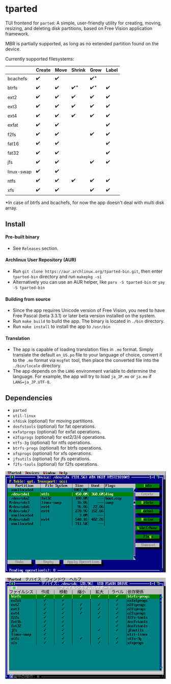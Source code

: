 # tparted

TUI frontend for `parted`: A simple, user-friendly utility for creating, moving, resizing, and deleting disk partitions, based on Free Vision application framework.

MBR is partially supported, as long as no extended partition found on the device.

Currently supported filesystems:

| | Create | Move | Shrink | Grow | Label |
|-|-|-|-|-|-|
| bcachefs | :heavy_check_mark: | :heavy_check_mark: | | :heavy_check_mark:* | |
| btrfs | :heavy_check_mark: | :heavy_check_mark: | :heavy_check_mark:* | :heavy_check_mark:* | :heavy_check_mark: |
| ext2 | :heavy_check_mark: | :heavy_check_mark: | :heavy_check_mark: | :heavy_check_mark: | :heavy_check_mark: |
| ext3 | :heavy_check_mark: | :heavy_check_mark: | :heavy_check_mark: | :heavy_check_mark: | :heavy_check_mark: |
| ext4 | :heavy_check_mark: | :heavy_check_mark: | :heavy_check_mark: | :heavy_check_mark: | :heavy_check_mark: |
| exfat | :heavy_check_mark: | :heavy_check_mark: | | | :heavy_check_mark: |
| f2fs | :heavy_check_mark: | :heavy_check_mark: | | :heavy_check_mark: | :heavy_check_mark: |
| fat16 | :heavy_check_mark: | :heavy_check_mark: | | | :heavy_check_mark: |
| fat32 | :heavy_check_mark: | :heavy_check_mark: | | | :heavy_check_mark: |
| jfs | :heavy_check_mark: | :heavy_check_mark: | | :heavy_check_mark: | :heavy_check_mark: |
| linux-swap | :heavy_check_mark: | :heavy_check_mark: | | | |
| ntfs | :heavy_check_mark: | :heavy_check_mark: | :heavy_check_mark: | :heavy_check_mark: | :heavy_check_mark: |
| xfs | :heavy_check_mark: | :heavy_check_mark: | | :heavy_check_mark: | :heavy_check_mark: |

*In case of btrfs and bcachefs, for now the app doesn't deal with multi disk array.

## Install

#### Pre-built binary
- See `Releases` section.

#### Archlinux User Repository (AUR)
- Run `git clone https://aur.archlinux.org/tparted-bin.git`, then enter `tparted-bin` directory and run `makepkg -si`
- Alternatively you can use an AUR helper, like `paru -S tparted-bin` or `yay -S tparted-bin`

#### Building from source
- Since the app requires Unicode version of Free Vision, you need to have Free Pascal (beta 3.3.1) or later beta version installed on the system.
- Run `make build` to build the app. The binary is located in `./bin` directory.
- Run `make install` to install the app to `/usr/bin`

#### Translation
- The app is capable of loading translation files in `.mo` format. Simply translate the default `en_US.po` file to your language of choice, convert it to the `.mo` format via `msgfmt` tool, then place the converted file into the `./bin/locale` directory.
- The app depends on the `LANG` environment variable to determine the language. For example, the app will try to load `ja_JP.mo` or `ja.mo` if `LANG=ja_JP.UTF-8`.

## Dependencies
- `parted`
- `util-linux`
- `sfdisk` (optional) for moving partitions.
- `dosfstools` (optional) for fat operations.
- `exfatprogs` (optional) for exfat operations.
- `e2fsprogs` (optional) for ext2/3/4 operations.
- `ntfs-3g` (optional) for ntfs operations.
- `btrfs-progs` (optional) for btrfs operations.
- `xfsprogs` (optional) for xfs operations.
- `jfsutils` (optional) for jfs operations.
- `f2fs-tools` (optional) for f2fs operations.

![image1](./docs/images/1.png)

![image2](./docs/images/2.png)
